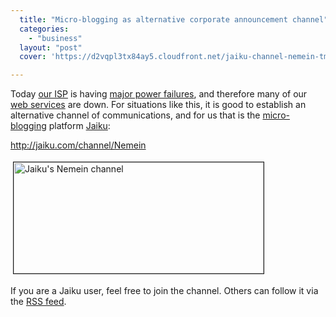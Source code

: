 ```yaml
---
  title: "Micro-blogging as alternative corporate announcement channel"
  categories: 
    - "business"
  layout: "post"
  cover: 'https://d2vqpl3tx84ay5.cloudfront.net/jaiku-channel-nemein-tm.jpg'

---
```

<p>
Today <a href="http://www.nebula.fi/">our ISP</a> is having <a href="http://www.nebula.fi/tiedotteet.php">major power failures</a>, and therefore many of our <a href="http://nemein.com/">web services</a> are down. For situations like this, it is good to establish an alternative channel of communications, and for us that is the <a href="http://en.wikipedia.org/wiki/Micro-blogging">micro-blogging</a> platform <a href="http://jaiku.com/">Jaiku</a>:
</p><p>
<a href="http://jaiku.com/channel/Nemein">http://jaiku.com/channel/Nemein</a>
</p><p>
<a href="https://d2vqpl3tx84ay5.cloudfront.net/jaiku-channel-nemein.png"><img src="https://d2vqpl3tx84ay5.cloudfront.net/jaiku-channel-nemein-tm.jpg" height="178" width="400" border="1" hspace="4" vspace="4" alt="Jaiku's Nemein channel" title="Jaiku's Nemein channel" /></a>
</p><p>
If you are a Jaiku user, feel free to join the channel. Others can follow it via the <a href="http://jaiku.com/channel/Nemein/feed/rss">RSS feed</a>.
</p>
